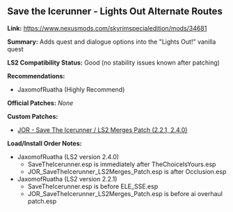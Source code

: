 ## Save the Icerunner - Lights Out Alternate Routes

**Link:** https://www.nexusmods.com/skyrimspecialedition/mods/34681

**Summary:** Adds quest and dialogue options into the "Lights Out!" vanilla quest

**LS2 Compatibility Status:** Good (no stability issues known after patching)

**Recommendations:** 
* JaxomofRuatha (Highly Recommend)

**Official Patches:**
_None_

**Custom Patches:**
* [JOR - Save The Icerunner / LS2 Merges Patch (2.2.1, 2.4.0)](/custom-patches/JOR_SaveTheIcerunner_LS2Merges_Patch.esp)

**Load/Install Order Notes:**
* JaxomofRuatha (LS2 version 2.4.0)
  * SaveTheIcerunner.esp is immediately after TheChoiceIsYours.esp
  * JOR_SaveTheIcerunner_LS2Merges_Patch.esp is after Occlusion.esp
* JaxomofRuatha (LS2 version 2.2.1)
  * SaveTheIcerunner.esp is before ELE_SSE.esp
  * JOR_SaveTheIcerunner_LS2Merges_Patch.esp is before ai overhaul patch.esp
